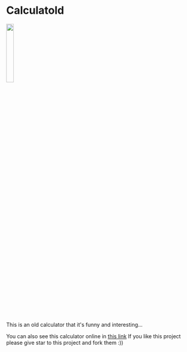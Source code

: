 # Calculatold
<p>
  <a href="https://1nj3ct0rrr.github.io/Calculatold/">
    <img width="20%" src="https://uupload.ir/files/xin6_run_online.png" />
  </a>
</p>


This is an old calculator that it's funny and interesting...

You can also see this calculator online in [this link](https://calculatold.hesamtavakoli06.repl.co/)
If you like this project please give star to this project and fork them :))
